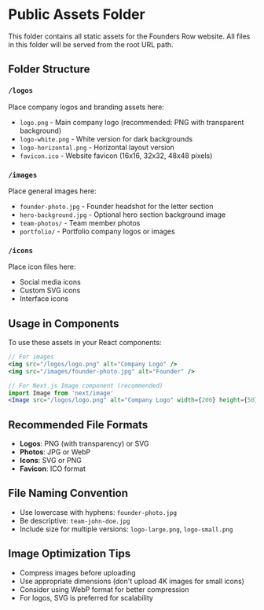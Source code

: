# Public Assets Folder

This folder contains all static assets for the Founders Row website. All files in this folder will be served from the root URL path.

## Folder Structure

### `/logos`
Place company logos and branding assets here:
- `logo.png` - Main company logo (recommended: PNG with transparent background)
- `logo-white.png` - White version for dark backgrounds
- `logo-horizontal.png` - Horizontal layout version
- `favicon.ico` - Website favicon (16x16, 32x32, 48x48 pixels)

### `/images`
Place general images here:
- `founder-photo.jpg` - Founder headshot for the letter section
- `hero-background.jpg` - Optional hero section background image
- `team-photos/` - Team member photos
- `portfolio/` - Portfolio company logos or images

### `/icons`
Place icon files here:
- Social media icons
- Custom SVG icons
- Interface icons

## Usage in Components

To use these assets in your React components:

```jsx
// For images
<img src="/logos/logo.png" alt="Company Logo" />
<img src="/images/founder-photo.jpg" alt="Founder" />

// For Next.js Image component (recommended)
import Image from 'next/image'
<Image src="/logos/logo.png" alt="Company Logo" width={200} height={50} />
```

## Recommended File Formats

- **Logos**: PNG (with transparency) or SVG
- **Photos**: JPG or WebP
- **Icons**: SVG or PNG
- **Favicon**: ICO format

## File Naming Convention

- Use lowercase with hyphens: `founder-photo.jpg`
- Be descriptive: `team-john-doe.jpg`
- Include size for multiple versions: `logo-large.png`, `logo-small.png`

## Image Optimization Tips

- Compress images before uploading
- Use appropriate dimensions (don't upload 4K images for small icons)
- Consider using WebP format for better compression
- For logos, SVG is preferred for scalability
